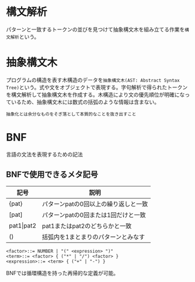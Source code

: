 # 構文解析

パターンと一致するトークンの並びを見つけて抽象構文木を組み立てる作業を`構文解析`という。

# 抽象構文木

プログラムの構造を表す木構造のデータを`抽象構文木(AST: Abstract Syntax Tree)`という。式や文をオブジェクトで表現する。字句解析で得られたトークンを構文解析して抽象構文木を作成する。木構造により文の優先順位が明確になっているため、抽象構文木には数式の括弧のような情報は含まない。

```
抽象化とは余分なものをそぎ落として本質的なことを抜き出すこと
```

# BNF
言語の文法を表現するための記法

## BNFで使用できるメタ記号
| 記号  | 説明 |
| ----  | ---- |
| {pat} | パターンpatの0回以上の繰り返しと一致 |
| [pat] | パターンpatの0回または1回だけと一致 |
| pat1\|pat2 | pat1またはpat2のどちらかと一致 |
| () | 括弧内を1まとまりのパターンとみなす |


```
<factor>::= NUMBER | "(" <expression> ")"
<term>::= <factor> { ("*" | "/") <factor> }
<expression>::= <term> { ("+" | "-") }
```

BNFでは循環構造を持った再帰的な定義が可能。